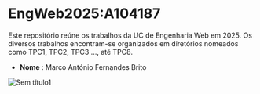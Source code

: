 # EngWeb2025:A104187
Este repositório reúne os trabalhos da UC de Engenharia Web em 2025. Os diversos trabalhos encontram-se organizados em diretórios nomeados como TPC1, TPC2, TPC3 ..., até TPC8.

- **Nome** : Marco António Fernandes Brito

![Sem título1](https://github.com/user-attachments/assets/05f42a14-9e96-44f0-9764-d904b789c625)

